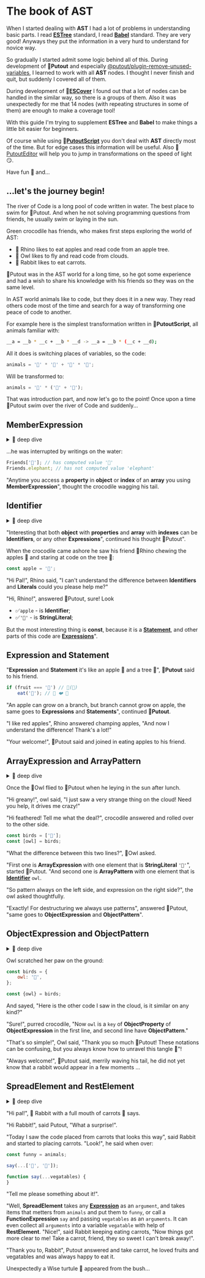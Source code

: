 # The book of AST

When I started dealing with **AST** I had a lot of problems in understanding basic parts. I read [**ESTree**](https://github.com/estree/estree#readme) standard, I read [**Babel**](https://babeljs.io/docs/en/babel-types#) standard. They are very good! Anyways they put the information in a very hurd to understand for novice way.

So gradually I started admit some logic behind all of this. During development of 🐊**Putout** and especially [@putout/plugin-remove-unused-variables](https://github.com/coderaiser/putout/tree/master/packages/plugin-remove-unused-variables#putoutplugin-remove-unused-variables-), I learned to work with all **AST** nodes. I thought I never finish and quit, but suddenly I covered all of them.

During development of 🎩[**ESCover**](https://github.com/coderaiser/escover#readme) I found out that a lot of nodes can be handled in the similar way, so there is a groups of them. Also it was unexpectedly for me that 14 nodes (with repeating structures in some of them) are enough to make a coverage tool!

With this guide I'm trying to supplement **ESTree** and **Babel** to make things a little bit easier for beginners.

Of course while using 🦎[**PutoutScript**](https://github.com/coderaiser/putout/blob/master/docs/putout-script.md#-putoutscript) you don't deal with **AST** directly most of the time.
But for edge cases this information will be useful. Also 🐊[PutoutEditor](https://putout.cloudcmd.io) will help you to jump in transformations on the speed of light 😏.

Have fun 🎈 and...

## ...let's the journey begin!

The river of Code is a long pool of code written in water. The best place to swim for 🐊Putout. And when he not solving programming questions from friends, he usually swim or laying in the sun.

Green crocodile has friends, who makes first steps exploring the world of AST:

- 🦏 Rhino likes to eat apples and read code from an apple tree.
- 🦉 Owl likes to fly and read code from clouds.
- 🐇 Rabbit likes to eat carrots.

🐊Putout was in the AST world for a long time, so he got some experience and had a wish to share his knowledge with his friends so they was on the same level.

In AST world animals like to code, but they does it in a new way. They read others code most of the time and search for a way of transforming one peace of code to another.

For example here is the simplest transformation written in 🦎**PutoutScript**, all animals familiar with:

```sh
__a = __b * __c + __b * __d -> __a = __b * (__c + __d);
```

All it does is switching places of variables, so the code:

```js
animals = '🦉' * '🦏' + '🦉' * '🦛';
```

Will be transformed to:

```js
animals = '🦉' * ('🦏' + '🦛');
```

That was introduction part, and now let's go to the point!
Once upon a time 🐊Putout swim over the river of Code and suddenly...

## MemberExpression

<details><summary>🤿 deep dive</summary>

```ts
function memberExpression(object: Expression, property: Expression | Identifier, computed: boolean, optional: boolean): MemberExpression;
```

> `MemberExpression` always has `object` and `property` fields.
> If `computed` enabled then `property` is [`Expression`](#expression-and-statement) otherwise it is [`Identifier`](#identifier).

</details>

...he was interrupted by writings on the water:

```js
Friends['🐘']; // has computed value '🐘'
Friends.elephant; // has not computed value 'elephant'
```

"Anytime you access a **property** in **object** or **index** of an **array** you using **MemberExpression**", thought the crocodile wagging his tail.

## Identifier

<details><summary>🤿 deep dive</summary>

```ts
function identifier(name: string): Identifier;
```

> When it's
>
> - ✅ not `Literal`;
> - ✅ not part of `Statement`;
> - starts from `[a-zA-Z]` and contains characters `[a-zA-Z\d]`;
>
> It's `Identifier` and most likely (but not necessarily) it's used as part of an [`Expression`](#expression-and-statement).

</details>

"Interesting that both **object** with **properties** and **array** with **indexes** can be **Identifiers**, or any other **Expressions**", continued his thought 🐊Putout".

When the crocodile came ashore he saw his friend 🦏Rhino chewing the apples 🍎 and staring at code on the tree 🌳:

```js
const apple = '🍎';
```

"Hi Pal!", Rhino said, "I can't understand the difference between **Identifiers** and **Literals** could you please help me?"

"Hi, Rhino!", answered 🐊Putout, sure! Look

- ✅`apple` - is **Identifier**;
- ✅`'🍎'` - is **StringLiteral**;

But the most interesting thing is **const**, because it is a [**Statement**](#expression-and-statement), and other parts of this code are [**Expressions**](#expression-and-statement)".

## Expression and Statement

"**Expression** and **Statement** it's like an apple 🍎 and a tree 🌳", 🐊**Putout** said to his
friend.

```js
if (fruit === '🍎') // 🌳(🍎)
    eat('🍎'); // 🦏 ❤️ 🍎
```

"An apple can grow on a branch, but branch cannot grow on apple, the same goes to **Expressions** and **Statements**", continued 🐊**Putout**.

"I like red apples", Rhino answered champing apples, "And now I understand the difference! Thank's a lot!"

"Your welcome!", 🐊Putout said and joined in eating apples to his friend.

## ArrayExpression and ArrayPattern

<details><summary>🤿 deep dive</summary>

```ts
function arrayExpression(elements: null[] | Expression[] | SpreadElement[]): ArrayExpression;
function arrayPattern(elements: null[] | PatternLike[]): ArrayPattern;
```

> Both `ArrayExpression` and `ArrayPattern` takes `properties`, both of which takes `ObjectProperty`, but
>
> - `ArrayExpression` takes as `elements`: `null`, [`Expression`](#expression-and-statement) and [`SpreadElement`](#spreadelement-and-restelement);
> - `ArrayPattern` takes as `elements`: `ArrayPattern`, `AssignmentPattern`, [`Identifier`](#identifier), `ObjectPattern` and [`RestElement`](#spreadelement-and-restelement);

</details>

Once the 🦉Owl flied to 🐊Putout when he leying in the sun after lunch.

"Hi greany!", owl said, "I just saw a very strange thing on the cloud! Need you help, it drives me crazy!"

"Hi feathered! Tell me what the deal?", crocodile answered and rolled over to the other side.

```js
const birds = ['🦉'];
const [owl] = birds;
```

"What the difference between this two lines?", 🦉Owl asked.

"First one is **ArrayExpression** with one element that is **StringLiteral** `'🦉'`", started 🐊Putout. "And second one is **ArrayPattern** with one element that is [**Identifier**](#identifier) `owl`.

"So pattern always on the left side, and expression on the right side?", the owl asked thoughtfully.

"Exactly! For destructuring we always use patterns", answered 🐊Putout, "same goes to **ObjectExpression** and **ObjectPattern**".

## ObjectExpression and ObjectPattern

<details><summary>🤿 deep dive</summary>

```ts
function objectExpression(properties: ObjectMethod[] | ObjectProperty[] | SpreadElement[]): ObjectExpression;
function objectPattern(properties: RestElement[] | ObjectProperty[]): ObjectPattern;
```

> Both `ObjectExpression` and `ObjectPattern` takes `properties`, both of which takes `ObjectProperty`, but
>
> - `ObjectExpression` takes as `properties`: `ObjectMethod` and [`SpreadElement`](#spreadelement);
> - `ObjectPattern` takes as `properties`: [`RestElement`](spreadelement-and-restelement) only;

</details>

Owl scratched her paw on the ground:

```js
const birds = {
    owl: '🦉',
};

const {owl} = birds;
```

And sayed, "Here is the other code I saw in the cloud, is it similar on any kind?"

"Sure!", purred crocodile, "Now `owl` is a `key` of **ObjectProperty** of **ObjectExpression** in the first line, and second line have **ObjectPattern**."

"That's so simple!", Owl said, "Thank you so much 🐊Putout! These notations can be confusing, but you always know how to unravel this tangle 🧶"!

"Always welcome!", 🐊Putout said, merrily waving his tail, he did not yet know that a rabbit would appear in a few moments ...

## SpreadElement and RestElement

<details><summary>🤿 deep dive</summary>

```ts
function spreadElement(argument: Expression): SpreadElement;
function restElement(argument: Expression): RestElement;
```

> [**Spread**](https://developer.mozilla.org/en-US/docs/Web/JavaScript/Reference/Operators/Spread_syntax) syntax (`...`) usually takes [`ArrayExpression`](#arrayexpression-and-arraypattern) or [`ObjectExpression`](#objectexpression-and-objectpattern) to be expanded in places where zero or more items are expected.
>
> The [**rest**](https://developer.mozilla.org/en-US/docs/Web/JavaScript/Reference/Functions/rest_parameters) parameter syntax allows a function to accept an indefinite number of arguments as an `array`.
>
> (c) MDN

</details>

"Hi pal!", 🐇 Rabbit  with a full mouth of carrots 🥕 says.

"Hi Rabbit!", said Putout, "What a surprise!".

"Today I saw the code placed from carrots that looks this way", said Rabbit and started to placing carrots. "Look!", he said when over:

```js
const funny = animals;

say(...['🐇', '🥕']);

function say(...vegatables) {
}
```

"Tell me please something about it!".

"Well, **SpreadElement** takes any [**Expression**](#expression-and-statement) as an `argument`, and takes items that metters from `animals` and put them to `funny`, or call a **FunctionExpression** `say` and passing `vegatables` as an `arguments`. It can even collect all `arguments` into a variable `vegatable` with help of **RestElement**.
"Nice!", said Rabbit keeping eating carrots, "Now things got more clear to me! Take a carrot, friend, they so sweet I can't break away!".

"Thank you to, Rabbit", Putout answered and take carrot, he loved fruits and vegatables and was always happy to eat it.

Unexpectedly a Wise turtule 🐢 appeared from the bush...
